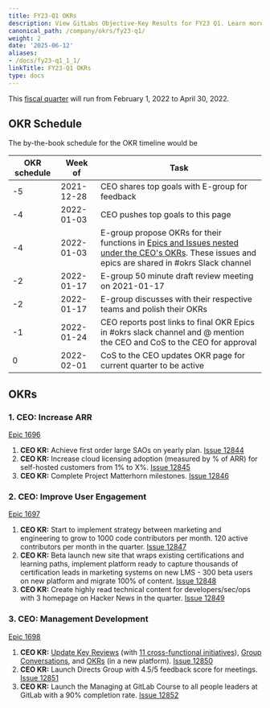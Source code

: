 ```yaml
---
title: FY23-Q1 OKRs
description: View GitLabs Objective-Key Results for FY23 Q1. Learn more here!
canonical_path: /company/okrs/fy23-q1/
weight: 2
date: '2025-06-12'
aliases:
- /docs/fy23-q1_1_1/
linkTitle: FY23-Q1 OKRs
type: docs
---
```


This [fiscal quarter](/handbook/finance/#fiscal-year) will run from February 1, 2022 to April 30, 2022.

## OKR Schedule

The by-the-book schedule for the OKR timeline would be

| OKR schedule | Week of | Task |
| ------ | ------ | ------ |
| -5 | 2021-12-28 | CEO shares top goals with E-group for feedback |
| -4 | 2022-01-03 | CEO pushes top goals to this page |
| -4 | 2022-01-03 | E-group propose OKRs for their functions in [Epics and Issues nested under the CEO's OKRs](/handbook/company/okrs/#executives-propose-okrs-for-their-functions). These issues and epics are shared in #okrs Slack channel |
| -2 | 2022-01-17 | E-group 50 minute draft review meeting on 2021-01-17 |
| -2 | 2022-01-17 | E-group discusses with their respective teams and polish their OKRs |
| -1 | 2022-01-24 | CEO reports post links to final OKR Epics in #okrs slack channel and @ mention the CEO and CoS to the CEO for approval |
| 0  | 2022-02-01 | CoS to the CEO updates OKR page for current quarter to be active |

## OKRs

### 1. CEO: Increase ARR

[Epic 1696](https://gitlab.com/groups/gitlab-com/-/epics/1696)

1. **CEO KR:** Achieve first order large SAOs on yearly plan. [Issue 12844](https://gitlab.com/gitlab-com/www-gitlab-com/-/issues/12844)
1. **CEO KR:** Increase cloud licensing adoption (measured by % of ARR) for self-hosted customers from 1% to X%. [Issue 12845](https://gitlab.com/gitlab-com/www-gitlab-com/-/issues/12845)
1. **CEO KR:** Complete Project Matterhorn milestones. [Issue 12846](https://gitlab.com/gitlab-com/www-gitlab-com/-/issues/12846)

### 2. CEO: Improve User Engagement

[Epic 1697](https://gitlab.com/groups/gitlab-com/-/epics/1697)

1. **CEO KR:** Start to implement strategy between marketing and engineering to grow to 1000 code contributors per month. 120 active contributors per month in the quarter. [Issue 12847](https://gitlab.com/gitlab-com/www-gitlab-com/-/issues/12847)
1. **CEO KR:** Beta launch new site that wraps existing certifications and learning paths, implement platform ready to capture thousands of certification leads in marketing systems on new LMS - 300 beta users on new platform and migrate 100% of content. [Issue 12848](https://gitlab.com/gitlab-com/www-gitlab-com/-/issues/12848)
1. **CEO KR:** Create highly read technical content for developers/sec/ops with 3 homepage on Hacker News in the quarter. [Issue 12849](https://gitlab.com/gitlab-com/www-gitlab-com/-/issues/12849)

### 3. CEO: Management Development

[Epic 1698](https://gitlab.com/groups/gitlab-com/-/epics/1698)

1. **CEO KR:** [Update Key Reviews](/handbook/company/key-review/) (with [11 cross-functional initiatives](/handbook/company/working-groups/#11-cross-functional-initiatives)), [Group Conversations](/handbook/company/group-conversations/), and [OKRs](/handbook/company/okrs/) (in a new platform). [Issue 12850](https://gitlab.com/gitlab-com/www-gitlab-com/-/issues/12850)
1. **CEO KR:** Launch Directs Group with 4.5/5 feedback score for meetings. [Issue 12851](https://gitlab.com/gitlab-com/www-gitlab-com/-/issues/12851)
1. **CEO KR:** Launch the Managing at GitLab Course to all people leaders at GitLab with a 90% completion rate. [Issue 12852](https://gitlab.com/gitlab-com/www-gitlab-com/-/issues/12852)
